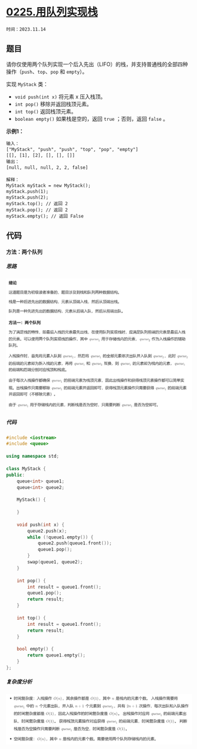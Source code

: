 # [0225.用队列实现栈](https://leetcode.cn/problems/implement-stack-using-queues/)

`时间：2023.11.14`

## 题目

请你仅使用两个队列实现一个后入先出（LIFO）的栈，并支持普通栈的全部四种操作（`push`、`top`、`pop` 和 `empty`）。

实现 `MyStack` 类：

- `void push(int x)` 将元素 x 压入栈顶。
- `int pop()` 移除并返回栈顶元素。
- `int top()` 返回栈顶元素。
- `boolean empty()` 如果栈是空的，返回 `true` ；否则，返回 `false` 。

**示例1：**

```
输入：
["MyStack", "push", "push", "top", "pop", "empty"]
[[], [1], [2], [], [], []]
输出：
[null, null, null, 2, 2, false]

解释：
MyStack myStack = new MyStack();
myStack.push(1);
myStack.push(2);
myStack.top(); // 返回 2
myStack.pop(); // 返回 2
myStack.empty(); // 返回 False
```

## 代码

#### 方法：两个队列

##### 思路

![1](pictures/1.png)

##### 代码

```c++
#include <iostream>
#include <queue>

using namespace std;

class MyStack {
public:
    queue<int> queue1;
    queue<int> queue2;

    MyStack() {

    }
    
    void push(int x) {
        queue2.push(x);
        while (!queue1.empty()) {
            queue2.push(queue1.front());
            queue1.pop();
        }
        swap(queue1, queue2);
    }
    
    int pop() {
        int result = queue1.front();
        queue1.pop();
        return result;
    }
    
    int top() {
        int result = queue1.front();
        return result;
    }
    
    bool empty() {
        return queue1.empty();
    }
};
```

##### 复杂度分析

![2](pictures/2.png)